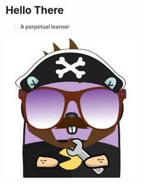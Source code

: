 # Hello There

>
> __A perpetual learner__
>

<img src="https://github.com/CalvoM/CalvoM/blob/master/8f8f603c310185020836b3b7f202f7bd17de3390.png"  width="360">
